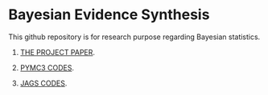 # Bayesian Evidence Synthesis

This github repository is for research purpose regarding Bayesian statistics.

1. [THE PROJECT PAPER](https://github.com/aiod01/Bayesian-evidence-synthesis-/blob/master/article_4/newpaper.pdf).   

2. [PYMC3 CODES](https://github.com/aiod01/Bayesian-evidence-synthesis-/blob/master/report_revised_2.ipynb). 

3. [JAGS CODES](https://github.com/tom-hc-park/Bayesian-evidence-synthesis-/blob/master/Rcodes/JAGS_overdoses.pdf). 


